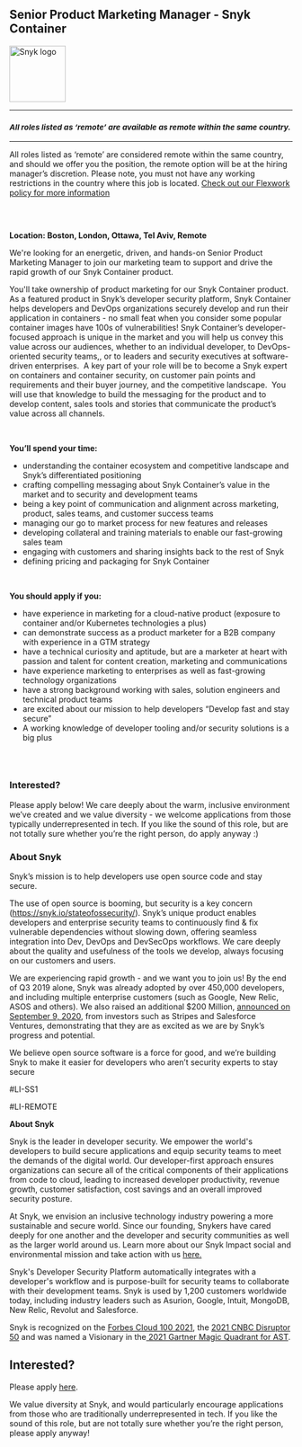 Senior Product Marketing Manager - Snyk Container
---

<img src="https://res.cloudinary.com/snyk/image/upload/v1537345894/press-kit/brand/logo-black.png" width="100" alt="Snyk logo" />

<hr>
<h3><em><strong><sub>All roles listed as ‘remote’ are available as remote within the same country.</sub></strong></em></h3>
<hr>
<p><span style="font-weight: 400;">All roles listed as ‘remote’ are considered remote within the same country, and should we offer you the position, the remote option will be at the hiring manager’s discretion. Please note, you must not have any working restrictions in the country where this job is located. </span><a href="https://snyk.io/blog/introducing-flex-work-the-future-of-work-at-snyk/"><span style="font-weight: 400;">Check out our Flexwork policy for more information</span></a></p>
<h3><strong>&nbsp;</strong></h3>
<p><strong>Location: Boston, London, Ottawa, Tel Aviv, Remote</strong></p>
<p><span style="font-weight: 400;">We're looking for an energetic, driven, and hands-on Senior Product Marketing Manager to join our marketing team to support and drive the rapid growth of our Snyk Container product.&nbsp;</span></p>
<p><span style="font-weight: 400;">You'll take ownership of product marketing for our Snyk Container product. As a featured product in Snyk’s developer security platform, Snyk Container helps developers and DevOps organizations securely develop and run their application in containers - no small feat when you consider some popular container images have 100s of vulnerabilities! Snyk Container’s developer-focused approach is unique in the market and you will help us convey this value across our audiences, whether to an individual developer, to DevOps-oriented security teams,, or to leaders and security executives at software-driven enterprises.&nbsp; A key part of your role will be to become a Snyk expert on containers and container security, on customer pain points and requirements and their buyer journey, and the competitive landscape.&nbsp; You will use that knowledge to build the messaging for the product and to develop content, sales tools and stories that communicate the product’s value across all channels.</span><strong><br></strong></p>
<p>&nbsp;</p>
<p><strong>You’ll spend your time:</strong></p>
<ul>
<li style="font-weight: 400;"><span style="font-weight: 400;">understanding the container ecosystem and competitive landscape and Snyk’s differentiated positioning</span></li>
<li style="font-weight: 400;"><span style="font-weight: 400;">crafting compelling messaging about Snyk Container’s value in the market and to security and development teams</span></li>
<li style="font-weight: 400;"><span style="font-weight: 400;">being a key point of communication and alignment across marketing, product, sales teams, and customer success teams</span></li>
<li style="font-weight: 400;"><span style="font-weight: 400;">managing our go to market process for new features and releases</span></li>
<li style="font-weight: 400;"><span style="font-weight: 400;">developing collateral and training materials to enable our fast-growing sales team</span></li>
<li style="font-weight: 400;"><span style="font-weight: 400;">engaging with customers and sharing insights back to the rest of Snyk</span></li>
<li style="font-weight: 400;"><span style="font-weight: 400;">defining pricing and packaging for Snyk Container</span><span style="font-weight: 400;">&nbsp;</span></li>
</ul>
<p>&nbsp;</p>
<p><strong>You should apply if you:</strong></p>
<ul>
<li style="font-weight: 400;"><span style="font-weight: 400;">have experience in marketing for a cloud-native product (exposure to container and/or Kubernetes technologies a plus)</span></li>
<li style="font-weight: 400;"><span style="font-weight: 400;">can demonstrate success as a product marketer for a B2B company with experience in a GTM strategy&nbsp;</span></li>
<li style="font-weight: 400;"><span style="font-weight: 400;">have a technical curiosity and aptitude, but are a marketer at heart with passion and talent for content creation, marketing and communications</span></li>
<li style="font-weight: 400;"><span style="font-weight: 400;">have experience marketing to enterprises as well as fast-growing technology organizations&nbsp;&nbsp;</span></li>
<li style="font-weight: 400;"><span style="font-weight: 400;">have a strong background working with sales, solution engineers and technical product teams</span></li>
<li style="font-weight: 400;"><span style="font-weight: 400;">are excited about our mission to help developers “Develop fast and stay secure”</span></li>
<li style="font-weight: 400;"><span style="font-weight: 400;">A working knowledge of developer tooling and/or security solutions is a big plus</span></li>
</ul>
<h3>&nbsp;</h3>
<h3><strong>Interested?</strong></h3>
<p><span style="font-weight: 400;">Please apply below! We care deeply about the warm, inclusive environment we’ve created and we value diversity - we welcome applications from those typically underrepresented in tech. If you like the sound of this role, but are not totally sure whether you’re the right person, do apply anyway :)</span></p>
<h3><strong>About Snyk</strong></h3>
<p><span style="font-weight: 400;">Snyk’s mission is to help developers use open source code and stay secure.&nbsp;</span></p>
<p><span style="font-weight: 400;">The use of open source is booming, but security is a key concern (</span><a href="https://snyk.io/stateofossecurity/"><span style="font-weight: 400;">https://snyk.io/stateofossecurity/</span></a><span style="font-weight: 400;">). Snyk’s unique product enables developers and enterprise security teams to continuously find &amp; fix vulnerable dependencies without slowing down, offering seamless integration into Dev, DevOps and DevSecOps workflows. </span><span style="font-weight: 400;">We care deeply about the quality and usefulness of the tools we develop, always focusing on our customers and users.&nbsp;</span></p>
<p><span style="font-weight: 400;">We are experiencing rapid growth - and we want you to join us! By the end of Q3 2019 alone, Snyk was already adopted by over 450,000 developers, and including multiple enterprise customers (such as Google, New Relic, ASOS and others). </span><span style="font-weight: 400;">We also raised an additional $200 Million, <a href="https://snyk.io/blog/snyk-closes-200m-to-modernize-security-industry/" target="_blank">announced on September 9, 2020</a></span><span style="font-weight: 400;">, from investors such as Stripes and Salesforce Ventures, demonstrating that they are as excited as we are by Snyk’s progress and potential</span><span style="font-weight: 400;">.</span></p>
<p><span style="font-weight: 400;">We believe open source software is a force for good, and we’re building Snyk to make it easier for developers who aren’t security experts to stay secure</span></p>
<p><span style="font-weight: 400;">#LI-SS1</span></p>
<p><span style="font-weight: 400;">#LI-REMOTE</span></p><div class="content-conclusion"><p><strong>About Snyk</strong></p>
<p><span style="font-weight: 400;">Snyk is the leader in developer security. We empower the world's developers to build secure applications and equip security teams to meet the demands of the digital world. Our developer-first approach ensures organizations can secure all of the critical components of their applications from code to cloud, leading to increased developer productivity, revenue growth, customer satisfaction, cost savings and an overall improved security posture.&nbsp;</span></p>
<p><span style="font-weight: 400;">At Snyk, we envision an inclusive technology industry powering a more sustainable and secure world.</span> <span style="font-weight: 400;">Since our founding, Snykers have cared deeply for one another and the developer and security communities as well as the larger world around us. Learn more about our Snyk Impact social and environmental mission and take action with us </span><a href="https://snyk.io/about/snyk-impact/"><span style="font-weight: 400;">here.</span></a></p>
<p><span style="font-weight: 400;">Snyk's Developer Security Platform automatically integrates with a developer's workflow and is purpose-built for security teams to collaborate with their development teams. Snyk is used by 1,200 customers worldwide today, including industry leaders such as Asurion, Google, Intuit, MongoDB, New Relic, Revolut and Salesforce.</span></p>
<p><span style="font-weight: 400;">Snyk is recognized on the </span><a href="https://www.forbes.com/cloud100/#6f24b5ba5f94"><span style="font-weight: 400;">Forbes Cloud 100 2021</span></a><span style="font-weight: 400;">, the </span><a href="https://www.cnbc.com/2021/05/25/these-are-the-2021-cnbc-disruptor-50-companies.html"><span style="font-weight: 400;">2021 CNBC Disruptor 50</span></a><span style="font-weight: 400;"> and was named a Visionary in the</span><a href="https://snyk.io/blog/snyk-visionary-2021-gartner-magic-quadrant-for-ast/"><span style="font-weight: 400;"> 2021 Gartner Magic Quadrant for AST</span></a><span style="font-weight: 400;">.</span></p></div>

Interested?
---

Please apply [here](https://boards.greenhouse.io/snyk/jobs/5810505002#app).

We value diversity at Snyk, and would particularly encourage applications from those who are traditionally underrepresented in tech.
If you like the sound of this role, but are not totally sure whether you’re the right person, please apply anyway!
